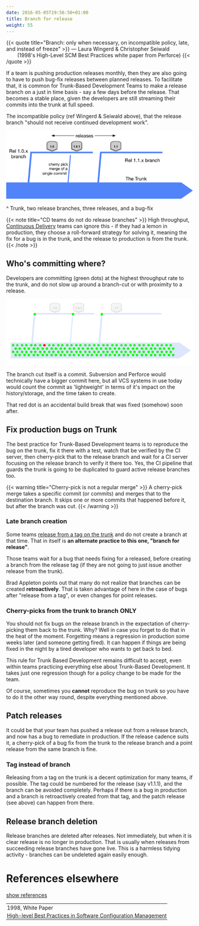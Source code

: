 ```yaml
---
date: 2016-05-05T19:56:50+01:00
title: Branch for release
weight: 55
---
```


{{< quote title="Branch: only when necessary, on incompatible policy, late, and instead of freeze" >}}
<span>&mdash; Laura Wingerd & Christopher Seiwald</span><br>
<span style="margin-left: 30px">(1998's High-Level SCM Best Practices white paper from Perforce)</span>
{{< /quote >}}

If a team is pushing production releases monthly, then they are also going to have to push bug-fix releases 
between planned releases. To facilitate that, it is common for Trunk-Based Development Teams to make a release
branch on a just in time basis - say a few days before the release. That becomes a stable place, given the developers
are still streaming their commits into the trunk at full speed. 

The incompatible policy (ref Wingerd & Seiwald above), that the release branch "should not receive continued development work".

![](branch_for_release.png)

^ Trunk, two release branches, three releases, and a bug-fix

{{< note title="CD teams do not do release branches" >}}
High throughput, [Continuous Delivery](/continuous-delivery/) teams can ignore this - if they had a lemon in production, they choose a 
roll-forward strategy for solving it, meaning the fix for a bug is in the trunk, and the release to production is from the trunk.
{{< /note >}}

## Who's committing where?

Developers are committing (green dots) at the highest throughput rate to the trunk, and do not slow up around a 
branch-cut or with proximity to a release.

![](branch_for_release2.png)

The branch cut itself is a commit. Subversion and Perforce would technically have a bigger commit here, but all
VCS systems in use today would count the commit as 'lightweight' in terms of it's impact on the history/storage,
and the time taken to create.

That red dot is an accidental build break that was fixed (somehow) soon after.

## Fix production bugs on Trunk

The best practice for Trunk-Based Development teams is to reproduce the bug on the trunk, fix it there with a test, 
watch that be verified by the CI server, then cherry-pick that to the release branch and wait for a CI server 
focusing on the release branch to verify it there too. Yes, the CI pipeline that guards the trunk is going to
be duplicated to guard active release branches too.

{{< warning title="Cherry-pick is not a regular merge" >}}
A cherry-pick merge takes a specific commit (or commits) and merges that to the destination branch. It skips 
one or more commits that happened before it, but after the branch was cut.
{{< /warning >}}

### Late branch creation

Some teams [release from a tag on the trunk](/release-from-trunk/) and do not create a branch at that time. That in 
itself is **an alternate practice to this one, "branch for release"**.

Those teams wait for a bug that needs fixing for a released, before creating a branch from the release tag (if they are
not going to just issue another release from the trunk).  

Brad Appleton points out that many do not realize that branches can be created **retroactively**. That is taken advantage 
of here in the case of bugs after "release from a tag", or even changes for point releases.

### Cherry-picks from the trunk to branch ONLY

You should not fix bugs on the release branch in the expectation of cherry-picking them back to the trunk. 
Why? Well in case you forget to do that in the heat of the moment. Forgetting means a regression in production some 
weeks later (and someone getting fired). It can happen if things are being fixed in the night by a tired developer who 
wants to get back to bed.

This rule for Trunk Based Development remains difficult to accept, even within teams practicing everything else about 
Trunk-Based Development. It takes just one regression though for a policy change to be made for the team.

Of course, sometimes you **cannot** reproduce the bug on trunk so you have to do it the other way round, despite 
everything mentioned above.

## Patch releases

It could be that your team has pushed a release out from a release branch, and now has a bug to remediate in 
production. If the release cadence suits it, a cherry-pick of a bug fix from the trunk to the release branch 
and a point release from the same branch is fine.

### Tag instead of branch

Releasing from a tag on the trunk is a decent optimization for many teams, if possible. The tag could be numbered for 
the release (say v1.1.1), and the branch can be avoided completely. Perhaps if there is a bug in production and a branch
is retroactively created from that tag, and the patch release (see above) can happen from there.

## Release branch deletion

Release branches are deleted after releases. Not immediately, but when it is clear release is no longer in production. 
That is usually when releases from succeeding release branches have gone live. This is a 
harmless tidying activity - branches can be undeleted again easily enough.

# References elsewhere

<a id="showHideRefs" href="javascript:toggleRefs();">show references</a>

<div>
    <table style="border: 0; box-shadow: none">
        <tr>
            <td style="padding: 2px" valign="top">1998, White Paper</td>
        </tr>
        <tr>
            <td style="border-top: 0px; padding: 2px" valign="top"><a href="https://www.perforce.com/sites/default/files/pdf/perforce-best-practices.pdf">High-level Best Practices in Software Configuration Management</a></td>
        </tr>
    </table>
</div>